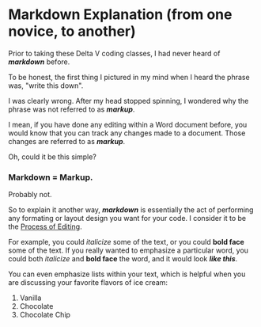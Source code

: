 # Markdown Explanation (from one novice, to another)

Prior to taking these Delta V coding classes, I had never heard of ***markdown*** before. 

To be honest, the first thing I pictured in my mind when I heard the phrase was, "write this down".

I was clearly wrong.  After my head stopped spinning, I wondered why the phrase was not referred to as ***markup***.

I mean, if you have done any editing within a Word document before, you would know that you can track any changes made to a document. Those changes are referred to as ***markup***.

Oh, could it be this simple?  

### Markdown = Markup.

Probably not.

So to explain it another way, ***markdown*** is essentially the act of performing any formating or layout design you want for your code. I consider it to be the [Process of Editing](https://en.wikipedia.org/wiki/Editing). 

For example, you could *italicize* some of the text, or you could **bold face** some of the text.  If you really wanted to emphasize a particular word, you could both *italicize* and **bold face** the word, and it would look ***like this***.

You can even emphasize lists within your text, which is helpful when you are discussing your favorite flavors of ice cream:
  1. Vanilla
  2. Chocolate
  3. Chocolate Chip
  

